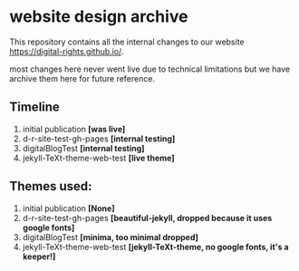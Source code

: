 # website design archive

This repository contains all the internal changes to our website https://digital-rights.github.io/.

most changes here never went live due to technical limitations but we have archive them here for future reference.

## Timeline

1. initial publication **[was live]**
2. d-r-site-test-gh-pages **[internal testing]**
3. digitalBlogTest **[internal testing]**
4. jekyll-TeXt-theme-web-test **[live theme]**

## Themes used:

1. initial publication **[None]**
2. d-r-site-test-gh-pages **[beautiful-jekyll, dropped because it uses google fonts]**
3. digitalBlogTest **[minima, too minimal dropped]**
4. jekyll-TeXt-theme-web-test **[jekyll-TeXt-theme, no google fonts, it's a keeper!]**
